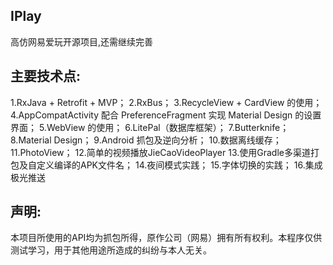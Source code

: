 ## IPlay
高仿网易爱玩开源项目,还需继续完善

## 主要技术点:
1.RxJava + Retrofit + MVP；
2.RxBus；
3.RecycleView + CardView 的使用；
4.AppCompatActivity 配合 PreferenceFragment 实现 Material Design 的设置界面；
5.WebView 的使用；
6.LitePal（数据库框架）；
7.Butterknife；
8.Material Design；
9.Android 抓包及逆向分析；
10.数据离线缓存；
11.PhotoView；
12.简单的视频播放JieCaoVideoPlayer
13.使用Gradle多渠道打包及自定义编译的APK文件名；
14.夜间模式实践；
15.字体切换的实践；
16.集成极光推送

## 声明:
本项目所使用的API均为抓包所得，原作公司（网易）拥有所有权利。本程序仅供测试学习，用于其他用途所造成的纠纷与本人无关。
